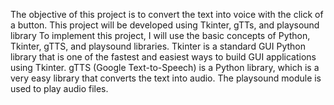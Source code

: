 The objective of this project is to convert the text into voice with the click of a button. This project will be developed using Tkinter, gTTs, and playsound library
To implement this project, I will use the basic concepts of Python, Tkinter, gTTS, and playsound libraries.
Tkinter is a standard GUI Python library that is one of the fastest and easiest ways to build GUI applications using Tkinter.
gTTS (Google Text-to-Speech) is a Python library, which is a very easy library that converts the text into audio.
The playsound module is used to play audio files.
